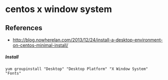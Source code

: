 # centos x window system

## References
* http://blog.nowherelan.com/2013/12/24/install-a-desktop-environment-on-centos-minimal-install/

##### Install
```
yum groupinstall "Desktop" "Desktop Platform" "X Window System" "Fonts"
```
